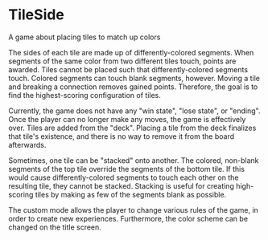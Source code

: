 # TileSide
A game about placing tiles to match up colors

The sides of each tile are made up of differently-colored segments. When segments of the same color from two different tiles touch, points are awarded.
Tiles cannot be placed such that differently-colored segments touch. Colored segments can touch blank segments, however.
Moving a tile and breaking a connection removes gained points. Therefore, the goal is to find the highest-scoring configuration of tiles.

Currently, the game does not have any "win state", "lose state", or "ending". Once the player can no longer make any moves, the game is effectively over.
Tiles are added from the "deck". Placing a tile from the deck finalizes that tile's existence, and there is no way to remove it from the board afterwards.

Sometimes, one tile can be "stacked" onto another. The colored, non-blank segments of the top tile override the segments of the bottom tile.
If this would cause differently-colored segments to touch each other on the resulting tile, they cannot be stacked.
Stacking is useful for creating high-scoring tiles by making as few of the segments blank as possible.

The custom mode allows the player to change various rules of the game, in order to create new experiences. Furthermore, the color scheme can be changed on the title screen.
